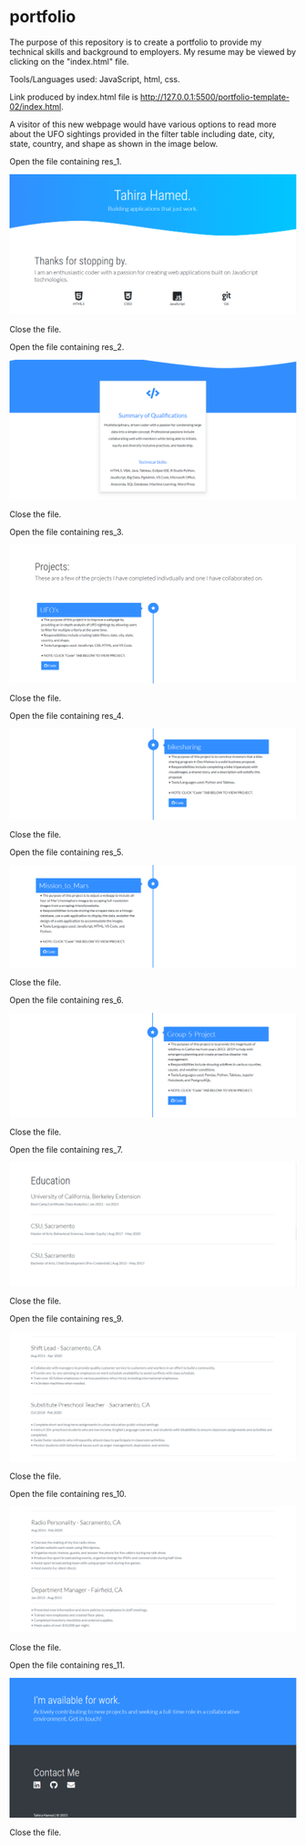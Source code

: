 # portfolio

The purpose of this repository is to create a portfolio to provide my technical skills and background to employers. My resume may be viewed by clicking on the "index.html" file.

Tools/Languages used: JavaScript, html, css.

Link produced by index.html file is http://127.0.0.1:5500/portfolio-template-02/index.html.

A visitor of this new webpage would have various options to read more about the UFO sightings provided in the filter table including date, city, state, country, and shape as shown in the image below.

Open the file containing res_1.

![res_1](/assets/images/res_1.png)

Close the file.

Open the file containing res_2.

![res_2](/assets/images/res_2.png)

Close the file.

Open the file containing res_3.

![res_3](/assets/images/res_3.png)

Close the file.

Open the file containing res_4.

![res_4](/assets/images/res_4.png)

Close the file.

Open the file containing res_5.

![res_5](/assets/images/res_5.png)

Close the file.

Open the file containing res_6.

![res_6](/assets/images/res_6.png)

Close the file.

Open the file containing res_7.

![res_7](/assets/images/res_7.png)

Close the file.

Open the file containing res_9.

![res_9](/assets/images/res_9.png)

Close the file.

Open the file containing res_10.

![res_10](/assets/images/res_10.png)

Close the file.

Open the file containing res_11.

![res_11](/assets/images/res_11.png)

Close the file.
